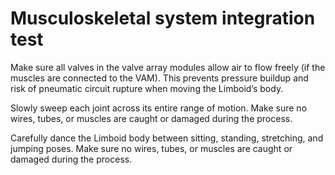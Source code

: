 # Musculoskeletal system integration test

Make sure all valves in the valve array modules allow air to flow freely (if the muscles are connected to the VAM). This prevents pressure buildup and risk of pneumatic circuit rupture when moving the Limboid’s body.

Slowly sweep each joint across its entire range of motion. Make sure no wires, tubes, or muscles are caught or damaged during the process.

Carefully dance the Limboid body between sitting, standing, stretching, and jumping poses. Make sure no wires, tubes, or muscles are caught or damaged during the process.
